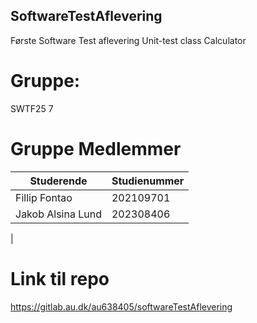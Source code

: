 ## SoftwareTestAflevering

Første Software Test aflevering Unit-test class Calculator

# Gruppe: 

SWTF25 7

# Gruppe Medlemmer

| Studerende           | Studienummer   | 
|----------------------|----------------|
| Fillip Fontao        | 202109701      | 
| Jakob Alsina Lund    | 202308406      |
|

# Link til repo

https://gitlab.au.dk/au638405/softwareTestAflevering